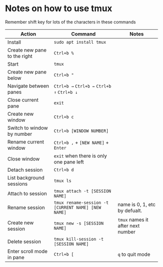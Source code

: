 # Notes on how to use tmux

Remember shift key for lots of the characters in these commands

| Action                       | Command                                            | Notes                             |
| ---------------------------- | -------------------------------------------------- | --------------------------------- |
| Install                      | `sudo apt install tmux`                            |                                   |
| Create new pane to the right | `Ctrl+b %`                                         |                                   |
| Start                        | `tmux`                                             |                                   |
| Create new pane below        | `Ctrl+b "`                                         |                                   |
| Navigate between panes       | `Ctrl+b →` `Ctrl+b ←` `Ctrl+b ↑` `Ctrl+b ↓`        |                                   |
| Close current pane           | `exit`                                             |                                   |
| Create new window            | `Ctrl+b c`                                         |                                   |
| Switch to window by number   | `Ctrl+b [WINDOW NUMBER]`                           |                                   |
| Rename current window        | `Ctrl+b ,` + `[NEW NAME]` + `Enter`                |                                   |
| Close window                 | `exit` when there is only one pane left            |                                   |
| Detach session               | `Ctrl+b d`                                         |                                   |
| List background sessions     | `tmux ls`                                          |                                   |
| Attach to session            | `tmux attach -t [SESSION NAME]`                    |                                   |
| Rename session               | `tmux rename-session -t [CURRENT NAME] [NEW NAME]` | name is 0, 1, etc by defualt.     |
| Create new session           | `tmux new -s [SESSION NAME]`                       | `tmux` names it after next number |
| Delete session               | `tmux kill-session -t [SESSION NAME]`              |                                   |
| Enter scroll mode in pane|`Ctrl+b [`|`q` to quit mode|
